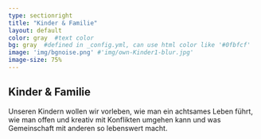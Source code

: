 ```yaml
---
type: sectionright
title: "Kinder & Familie"
layout: default
color: gray  #text color
bg: gray  #defined in _config.yml, can use html color like '#0fbfcf'
image: 'img/bgnoise.png' #'img/own-Kinder1-blur.jpg'
image-size: 75%
---
```


## Kinder & Familie

Unseren Kindern wollen wir vorleben, wie man ein achtsames Leben führt, wie man offen und kreativ mit Konflikten umgehen kann und was Gemeinschaft mit anderen so lebenswert macht.
